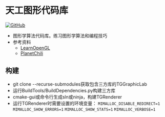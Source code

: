 # 天工图形代码库<br>
[![GitHub](https://img.shields.io/badge/license-MIT-brightgreen)](https://opensource.org/licenses/MIT)  
- 图形学算法代码库。练习图形学算法和编程技巧
- 参考资料
  - [LearnOpenGL](https://learnopengl.com/)
  - [PlanetChili](https://github.com/planetchili/hw3d)

## 构建
- git clone --recurse-submodules获取包含三方库的TGGraphicLab
- 运行BuildTools/BuildDependencies.py构建三方库
- cmake-gui或命令行生成sln或ninja，构建TGRenderer
- 运行TGRenderer时需要设置的环境变量： `MIMALLOC_DISABLE_REDIRECT=1` `MIMALLOC_SHOW_ERRORS=1` `MIMALLOC_SHOW_STATS=1` 
`MIMALLOC_VERBOSE=1`